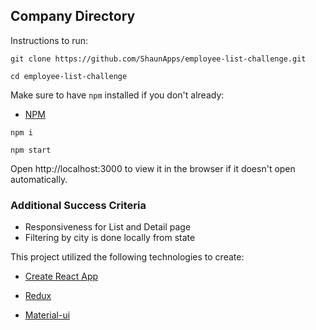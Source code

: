 ## Company Directory

Instructions to run:

`git clone https://github.com/ShaunApps/employee-list-challenge.git`

`cd employee-list-challenge`

Make sure to have `npm` installed if you don't already:

* [NPM](https://www.npmjs.com/)

`npm i`

`npm start`

Open http://localhost:3000 to view it in the browser if it doesn't open automatically.

### Additional Success Criteria

* Responsiveness for List and Detail page
* Filtering by city is done locally from state

This project utilized the following technologies to create:

* [Create React App](https://github.com/facebookincubator/create-react-app)

* [Redux](http://redux.js.org/)

* [Material-ui](http://www.material-ui.com/)
